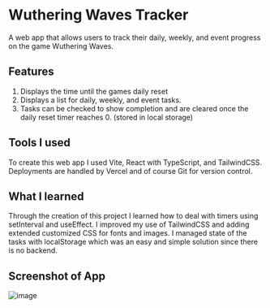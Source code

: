 # Wuthering Waves Tracker
A web app that allows users to track their daily, weekly, and event progress on the game Wuthering Waves.

## Features
1. Displays the time until the games daily reset
2. Displays a list for daily, weekly, and event tasks.
3. Tasks can be checked to show completion and are cleared once the daily reset timer reaches 0. (stored in local storage)

## Tools I used
To create this web app I used Vite, React with TypeScript, and TailwindCSS. Deployments are handled by Vercel and of course Git for version control.

## What I learned
Through the creation of this project I learned how to deal with timers using setInterval and useEffect.
I improved my use of TailwindCSS and adding extended customized CSS for fonts and images.
I managed state of the tasks with localStorage which was an easy and simple solution since there is no backend.

## Screenshot of App
![image](https://github.com/aleabalda/wuthering-tracker/assets/113554225/c5530a66-7591-47b7-85fb-a2dc9bf8ac7c)

